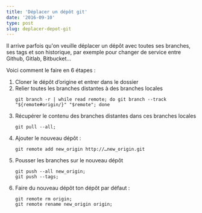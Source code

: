 ```yaml
---
title: 'Déplacer un dépôt git'
date: '2016-09-10'
type: post
slug: deplacer-depot-git
---
```


Il arrive parfois qu'on veuille déplacer un dépôt avec toutes ses branches, ses tags et son historique, par exemple pour changer de service entre Github, Gitlab, Bitbucket…

<!-- more -->

Voici comment le faire en 6 étapes :

1.  Cloner le dépôt d’origine et entrer dans le dossier
1.  Relier toutes les branches distantes à des branches locales
    ```
    git branch -r | while read remote; do git branch --track "${remote#origin/}" "$remote"; done
    ```
1.  Récupérer le contenu des branches distantes dans ces branches locales
    ```
    git pull --all;
    ```
1.  Ajouter le nouveau dépôt :
    ```
    git remote add new_origin http://…new_origin.git
    ```
1.  Pousser les branches sur le nouveau dépôt
    ```
    git push --all new_origin;
    git push --tags;
    ```
1.  Faire du nouveau dépôt ton dépôt par défaut :
    ```
    git remote rm origin;
    git remote rename new_origin origin;
    ```
